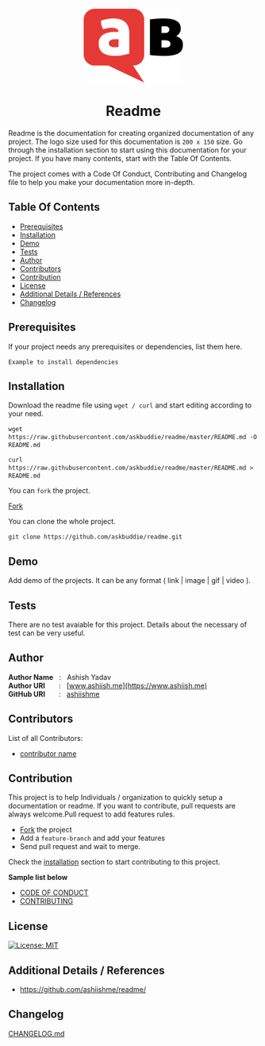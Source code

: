<p align="center">
    <a href="https://www.askbuddie.com">
        <img src="https://raw.githubusercontent.com/askbuddie/readme/master/ask-buddie-icon-200x150.png" align="center" alt="askbuddie-icon"/>
    </a>
</p>
<h1 align="center" style="border: 0;"> Readme </h1>

Readme is the documentation for creating organized documentation of any project. The logo size used for this documentation is `200 x 150` size. Go through the installation section to start using this documentation for your project. If you have many contents, start with the Table Of Contents. 

The project comes with a Code Of Conduct, Contributing and Changelog file to help you make your documentation more in-depth.


## Table Of Contents
 - [Prerequisites](#prerequisites)
 - [Installation](#installation)
 - [Demo](#demo)
 - [Tests](#tests)
 - [Author](#author)
 - [Contributors](#contributors)
 - [Contribution](#contribution)
 - [License](#license)
 - [Additional Details / References](#additional-details--references)
 - [Changelog](#changelog)
 
## Prerequisites
 
If your project needs any prerequisites or dependencies, list them here.
 
```
Example to install dependencies
```
 
## Installation

Download the readme file using `wget / curl` and start editing according to your need.

```
wget https://raw.githubusercontent.com/askbuddie/readme/master/README.md -O README.md
```

```
curl https://raw.githubusercontent.com/askbuddie/readme/master/README.md > README.md
```

You can `fork` the project.

[Fork](https://github.com/askbuddie/readme/fork)

You can clone the whole project.

```
git clone https://github.com/askbuddie/readme.git
```
 
## Demo

Add demo of the projects. It can be any format ( link | image | gif | video ).
 
## Tests

There are no test avaiable for this project. Details about the necessary of test can be very useful.
 
## Author

**Author Name** &nbsp; : &nbsp; Ashish Yadav <br>
**Author URI** &nbsp; &nbsp; &nbsp; : &nbsp; [www.ashiish.me](https://www.ashiish.me) <br>
**GitHub URI** &nbsp; &nbsp; &nbsp; : &nbsp; [ashiishme](https://github.com/ashiishme)
 
## Contributors

List of all Contributors:
- [contributor name](#)
 
## Contribution

This project is to help Individuals / organization to quickly setup a documentation or readme. If you want to contribute, pull requests are always welcome.Pull request to add features rules.

- [Fork](https://github.com/askbuddie/readme/fork) the project
- Add a `feature-branch` and add your features
- Send pull request and wait to merge.

Check the [installation](#installation) section to start contributing to this project.



**Sample list below**

- [CODE OF CONDUCT](CODE_OF_CONDUCT.md) 
- [CONTRIBUTING](CONTRIBUTING.md)
 
## License

[![License: MIT](https://img.shields.io/badge/License-MIT-red.svg)](https://opensource.org/licenses/MIT)


## Additional Details / References

- https://github.com/ashiishme/readme/
 
## Changelog

[CHANGELOG.md](CHANGELOG.md)
